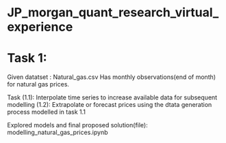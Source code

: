 # JP_morgan_quant_research_virtual_experience

# Task 1:

Given datatset : Natural_gas.csv 
Has monthly observations(end of month) for natural gas prices. 

Task (1.1): Interpolate time series to increase available data for subsequent modelling
     (1.2): Extrapolate or forecast prices using the dtata generation process modelled in task 1.1

Explored models and final proposed solution(file): modelling_natural_gas_prices.ipynb 
